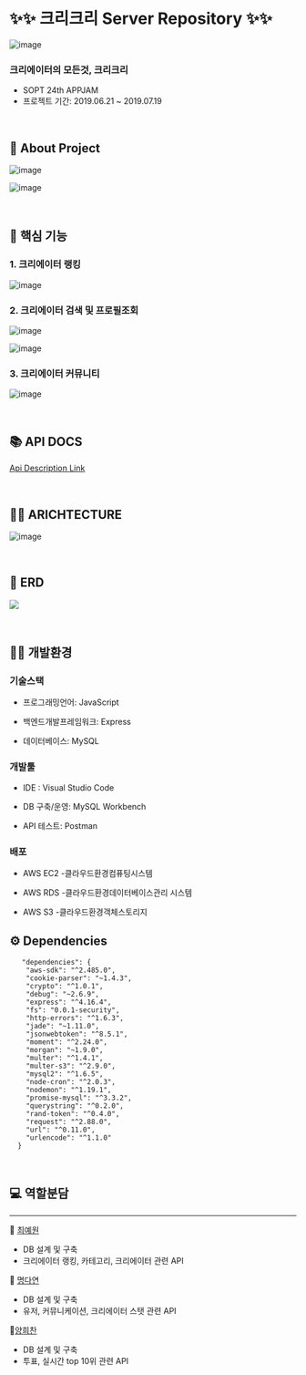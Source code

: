 # ✨✨ 크리크리 Server Repository ✨✨

![image](https://user-images.githubusercontent.com/49062985/87877459-683c5900-ca19-11ea-9b29-1d07b46aa567.png)

### 크리에이터의 모든것, 크리크리

- SOPT 24th APPJAM
- 프로젝트 기간: 2019.06.21 ~ 2019.07.19



<br>



## 📑 About Project

![image](https://user-images.githubusercontent.com/49062985/87877380-f532e280-ca18-11ea-9156-7f67b5451b7f.png)

![image](https://user-images.githubusercontent.com/49062985/87877394-08de4900-ca19-11ea-8853-e7e16a6f2f21.png)



<br>



## 📢 핵심 기능

### 1. 크리에이터 랭킹

![image](https://user-images.githubusercontent.com/49062985/87877435-4ba02100-ca19-11ea-9480-642391330a26.png)



### 2. 크리에이터 검색 및 프로필조회

![image](https://user-images.githubusercontent.com/49062985/87877832-8905ae00-ca1b-11ea-9425-760ae0898501.png)


![image](https://user-images.githubusercontent.com/49062985/87877430-40e58c00-ca19-11ea-97ae-261898b2bff8.png)



### 3. 크리에이터 커뮤니티

![image](https://user-images.githubusercontent.com/49062985/87877441-52c72f00-ca19-11ea-9460-e2780d935900.png)





<br>



## 📚 API DOCS

[Api Description Link](https://docs.google.com/spreadsheets/d/10qq1sBMKeum5twYU0XTaTZxHOhTK4obaFHmxfU_l9bU/edit#gid=0)





<br>



## 🤸‍♀️ ARICHTECTURE

![image](https://user-images.githubusercontent.com/49062985/87877640-5b6c3500-ca1a-11ea-9ef8-b132761e71bc.png)



<br>



## 📂 ERD

![](https://i.imgur.com/fMkxbKZ.png)



<br>



## 👩‍💻 개발환경

### 기술스택 

- 프로그래밍언어: JavaScript 

- 백엔드개발프레임워크: Express 

- 데이터베이스: MySQL 


### 개발툴 

- IDE : Visual Studio Code 

- DB 구축/운영: MySQL Workbench 

-  API 테스트: Postman 

### 배포 

- AWS EC2 -클라우드환경컴퓨팅시스템 

- AWS RDS -클라우드환경데이터베이스관리 시스템 

- AWS S3 -클라우드환경객체스토리지







## ⚙️ Dependencies

```
   "dependencies": {
    "aws-sdk": "^2.485.0",
    "cookie-parser": "~1.4.3",
    "crypto": "^1.0.1",
    "debug": "~2.6.9",
    "express": "^4.16.4",
    "fs": "0.0.1-security",
    "http-errors": "^1.6.3",
    "jade": "~1.11.0",
    "jsonwebtoken": "^8.5.1",
    "moment": "^2.24.0",
    "morgan": "~1.9.0",
    "multer": "^1.4.1",
    "multer-s3": "^2.9.0",
    "mysql2": "^1.6.5",
    "node-cron": "^2.0.3",
    "nodemon": "^1.19.1",
    "promise-mysql": "^3.3.2",
    "querystring": "^0.2.0",
    "rand-token": "^0.4.0",
    "request": "^2.88.0",
    "url": "^0.11.0",
    "urlencode": "^1.1.0"
  }
```



<br>



## 💻 역할분담

------

👩 [최예원](https://github.com/devAon)

- DB 설계 및 구축
- 크리에이터 랭킹, 카테고리, 크리에이터 관련 API

👩 [명다연](https://github.com/meme2367)

- DB 설계 및 구축
- 유저, 커뮤니케이션, 크리에이터 스탯 관련 API

👦[양희찬](https://github.com/LOG-INFO)

- DB 설계 및 구축
- 투표, 실시간 top 10위 관련 API
